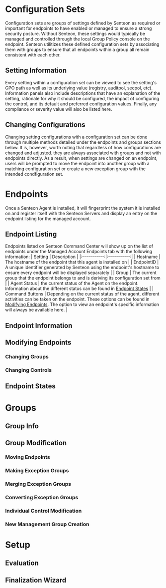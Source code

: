 # Configuration Sets
Configuration sets are groups of settings defined by Senteon as required or important for endpoints to have enabled or managed to ensure a strong security posture. Without Senteon, these settings would typically be managed and controlled through the local Group Policy console on the endpoint. Senteon utilitizes these defined configuration sets by associating them with groups to ensure that all endpoints within a group all remain consistent with each other. 

## Setting Information
Every setting within a configuration set can be viewed to see the setting's GPO path as well as its underlying value (registry, auditpol, secpol, etc). Information panels also include descriptions that have an explanation of the setting, rationale for why it should be configured, the impact of configuring the control, and its default and preferred configuration values. Finally, any compliance or severity value will also be listed here. 

## Changing Configurations
Changing setting configurations with a configuration set can be done through multiple methods detailed under the endpoints and groups sections below. It is, however, worth noting that regardless of how configurations are changed and adjusted. they are always associated with groups and not with endpoints directly. As a result, when settings are changed on an endpoint, users will be prompted to move the endpoint into another group with a matching configuration set or create a new exception group with the intended condfiguration set. 

# Endpoints
Once a Senteon Agent is installed, it will fingerprint the system it is installed on and register itself with the Senteon Servers and display an entry on the endpoint listing for the managed account. 
## Endpoint Listing
Endpoints listed on Senteon Command Center will show up on the list of endpoints under the Managed Account Endpoints tab with the following information:
|   Setting    | Description |
|:-----------:|:-----------:|
| Hostname | The hostname of the endpoint that this agent is installed on |
| EndpointID | A unique identifier generated by Senteon using the endpoint's hostname to ensure every endpoint will be displayed separately |
| Group | The current group that the endpoint belongs to and is deriving its configuration set from |
| Agent Status | the current status of the Agent on the endpoint. Information about the different status can be found in [Endpoint States](#endpoint-states) |
| Command Buttons | Depending on the current status of the agent, different activities can be taken on the endpoint. These options can be found in [Modifying Endpoints](#modifying-endpoints). The option to view an endpoint's specific information will always be available here. |
## Endpoint Information
## Modifying Endpoints
### Changing Groups
### Changing Controls
## Endpoint States

# Groups
## Group Info
## Group Modification
### Moving Endpoints
### Making Exception Groups
### Merging Exception Groups
### Converting Exception Groups
### Individual Control Modification
### New Management Group Creation

# Setup
## Evaluation
## Finalization Wizard
